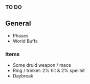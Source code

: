 ### TO DO

## General

- Phases
- World Buffs

### Items

- Some druid weapon / mace
- Ring / trinket: 2% hit & 2% spellhit
- Daybreak
